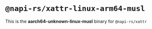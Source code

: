 # `@napi-rs/xattr-linux-arm64-musl`

This is the **aarch64-unknown-linux-musl** binary for `@napi-rs/xattr`
